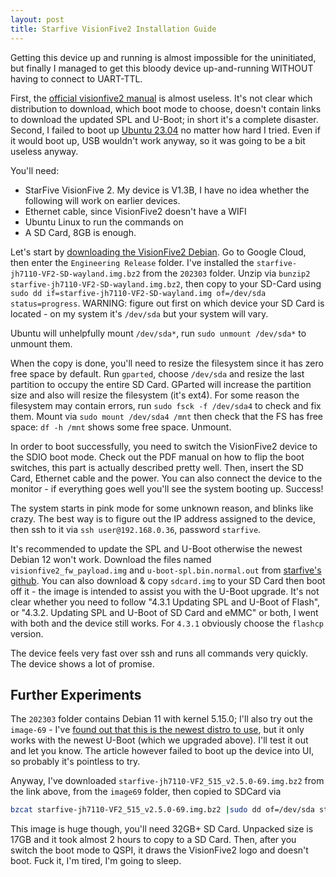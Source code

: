 ```yaml
---
layout: post
title: Starfive VisionFive2 Installation Guide
---
```


Getting this device up and running is almost impossible for the uninitiated, but finally
I managed to get this bloody device up-and-running WITHOUT having to connect to UART-TTL.

First, the [official visionfive2 manual](https://doc-en.rvspace.org/VisionFive2/PDF/VisionFive2_QSG.pdf)
is almost useless. It's not clear which distribution to download, which boot mode to choose,
doesn't contain links to download the updated SPL and U-Boot; in short
it's a complete disaster. Second, I failed to boot up [Ubuntu 23.04](https://wiki.ubuntu.com/RISC-V/StarFive%20VisionFive%202)
no matter how hard I tried. Even if it would boot up, USB wouldn't work anyway,
so it was going to be a bit useless anyway.

You'll need:

* StarFive VisionFive 2. My device is V1.3B, I have no idea whether the following will work on earlier devices.
* Ethernet cable, since VisionFive2 doesn't have a WIFI
* Ubuntu Linux to run the commands on
* A SD Card, 8GB is enough.

Let's start by [downloading the VisionFive2 Debian](https://debian.starfivetech.com/).
Go to Google Cloud, then enter the `Engineering Release` folder. I've installed the
`starfive-jh7110-VF2-SD-wayland.img.bz2` from the `202303` folder.
Unzip via `bunzip2 starfive-jh7110-VF2-SD-wayland.img.bz2`, then copy to your SD-Card
using `sudo dd if=starfive-jh7110-VF2-SD-wayland.img of=/dev/sda status=progress`.
WARNING: figure out first on which device your SD Card is located - on my system it's `/dev/sda` but your system will vary.

Ubuntu will unhelpfully mount `/dev/sda*`, run `sudo unmount /dev/sda*` to unmount them.

When the copy is done, you'll need to resize the filesystem since it has zero free space by default.
Run `gparted`, choose `/dev/sda` and resize the last partition to occupy the entire SD Card.
GParted will increase the partition size and also will resize the filesystem (it's ext4).
For some reason the filesystem may contain errors, run `sudo fsck -f /dev/sda4` to check and fix them.
Mount via `sudo mount /dev/sda4 /mnt` then check that the FS has free space:
`df -h /mnt` shows some free space. Unmount.

In order to boot successfully, you need to switch the VisionFive2 device to the SDIO boot mode.
Check out the PDF manual on how to flip the boot switches, this part is actually described pretty well.
Then, insert the SD Card, Ethernet cable and the power. You can also connect the device to the monitor -
if everything goes well you'll see the system booting up. Success!

The system starts in pink mode for some unknown reason, and blinks like crazy. The best way is to
figure out the IP address assigned to the device, then ssh to it via `ssh user@192.168.0.36`, password
`starfive`.

It's recommended to update the SPL and U-Boot otherwise the newest Debian 12 won't work.
Download the files named `visionfive2_fw_payload.img`
and `u-boot-spl.bin.normal.out` from [starfive's github](https://github.com/starfive-tech/VisionFive2/releases/).
You can also download & copy `sdcard.img` to your SD Card then boot off it - the image is
intended to assist you with the U-Boot upgrade. It's not clear whether you need to follow "4.3.1 Updating SPL and U-Boot of Flash",
or "4.3.2. Updating SPL and U-Boot of SD Card and eMMC" or both, I went with both
and the device still works. For `4.3.1` obviously choose the `flashcp` version.

The device feels very fast over ssh and runs all commands very quickly. The device shows a lot of promise.

## Further Experiments

The `202303` folder contains Debian 11 with kernel 5.15.0; I'll also try out the `image-69` - I've [found
out that this is the newest distro to use](https://www.cnx-software.com/2023/02/12/starfive-visionfive-2-sbc-review-debian-12/),
but it only works with the newest U-Boot (which we upgraded above). I'll test it out and let you know.
The article however failed to boot up the device into UI, so probably it's pointless to try.

Anyway, I've downloaded `starfive-jh7110-VF2_515_v2.5.0-69.img.bz2` from the link above, from the `image69` folder,
then copied to SDCard via
```bash
bzcat starfive-jh7110-VF2_515_v2.5.0-69.img.bz2 |sudo dd of=/dev/sda status=progress conv=fsync
```
This image is huge though, you'll need 32GB+ SD Card. Unpacked size is 17GB and it took almost 2 hours to copy to a SD Card.
Then, after you switch the boot mode to QSPI, it draws the VisionFive2 logo and doesn't boot.
Fuck it, I'm tired, I'm going to sleep.
